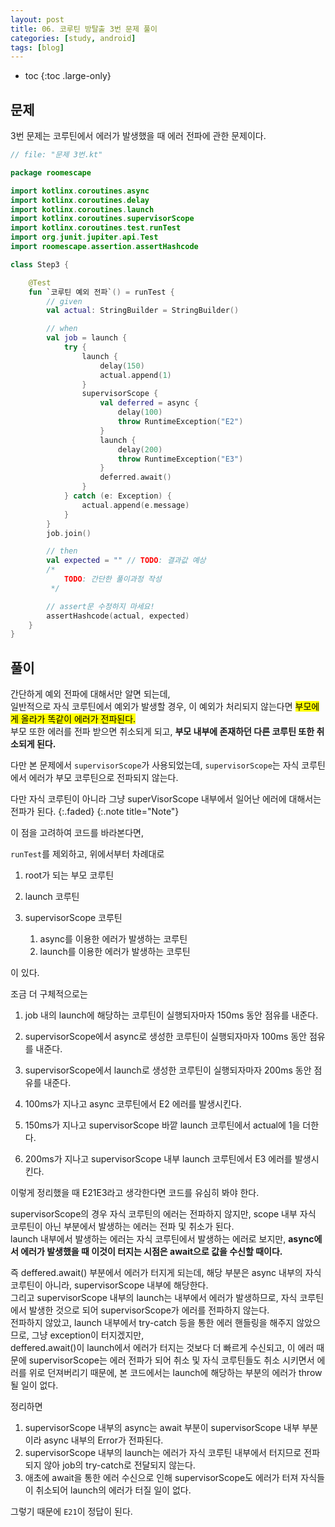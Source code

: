 ```yaml
---
layout: post
title: 06. 코루틴 방탈출 3번 문제 풀이
categories: [study, android]
tags: [blog]
---
```


- toc
{:toc .large-only}

## 문제
3번 문제는 코루틴에서 에러가 발생했을 때 에러 전파에 관한 문제이다.
~~~kotlin
// file: "문제 3번.kt"

package roomescape

import kotlinx.coroutines.async
import kotlinx.coroutines.delay
import kotlinx.coroutines.launch
import kotlinx.coroutines.supervisorScope
import kotlinx.coroutines.test.runTest
import org.junit.jupiter.api.Test
import roomescape.assertion.assertHashcode

class Step3 {

    @Test
    fun `코루틴 예외 전파`() = runTest {
        // given
        val actual: StringBuilder = StringBuilder()

        // when
        val job = launch {
            try {
                launch {
                    delay(150)
                    actual.append(1)
                }
                supervisorScope {
                    val deferred = async {
                        delay(100)
                        throw RuntimeException("E2")
                    }
                    launch {
                        delay(200)
                        throw RuntimeException("E3")
                    }
                    deferred.await()
                }
            } catch (e: Exception) {
                actual.append(e.message)
            }
        }
        job.join()

        // then
        val expected = "" // TODO: 결과값 예상
        /*
            TODO: 간단한 풀이과정 작성
         */

        // assert문 수정하지 마세요!
        assertHashcode(actual, expected)
    }
}
~~~

## 풀이
간단하게 예외 전파에 대해서만 알면 되는데,     
일반적으로 자식 코루틴에서 예외가 발생할 경우, 이 예외가 처리되지 않는다면 <mark>부모에게 올라가 똑같이 에러가 전파된다.</mark>     
부모 또한 에러를 전파 받으면 취소되게 되고, **부모 내부에 존재하던 다른 코루틴 또한 취소되게 된다.**     

다만 본 문제에서 `supervisorScope`가 사용되었는데, `supervisorScope`는 자식 코루틴에서 에러가 부모 코루틴으로 전파되지 않는다.     

다만 자식 코루틴이 아니라 그냥 superVisorScope 내부에서 일어난 에러에 대해서는 전파가 된다.
{:.faded}
{:.note title="Note"}

이 점을 고려하여 코드를 바라본다면,

`runTest`를 제외하고, 위에서부터 차례대로

1. root가 되는 부모 코루틴

2. launch 코루틴

3. supervisorScope 코루틴
    1. async를 이용한 에러가 발생하는 코루틴
    2. launch를 이용한 에러가 발생하는 코루틴

이 있다.

조금 더 구체적으로는

1. job 내의 launch에 해당하는 코루틴이 실행되자마자 150ms 동안 점유를 내준다.

2. supervisorScope에서 async로 생성한 코루틴이 실행되자마자 100ms 동안 점유를 내준다.

3. supervisorScope에서 launch로 생성한 코루틴이 실행되자마자 200ms 동안 점유를 내준다.

4. 100ms가 지나고 async 코루틴에서 E2 에러를 발생시킨다.

5. 150ms가 지나고 supervisorScope 바깥 launch 코루틴에서 actual에 1을 더한다.

6. 200ms가 지나고 supervisorScope 내부 launch 코루틴에서 E3 에러를 발생시킨다.

이렇게 정리했을 때 E21E3라고 생각한다면 코드를 유심히 봐야 한다.

supervisorScope의 경우 자식 코루틴의 에러는 전파하지 않지만, scope 내부 자식 코루틴이 아닌 부분에서 발생하는 에러는 전파 및 취소가 된다.     
launch 내부에서 발생하는 에러는 자식 코루틴에서 발생하는 에러로 보지만, **async에서 에러가 발생했을 때 이것이 터지는 시점은 await으로 값을 수신할 때이다.**

즉 deffered.await() 부분에서 에러가 터지게 되는데, 해당 부분은 async 내부의 자식 코루틴이 아니라, supervisorScope 내부에 해당한다.     
그리고 supervisorScope 내부의 launch는 내부에서 에러가 발생하므로, 자식 코루틴에서 발생한 것으로 되어 supervisorScope가 에러를 전파하지 않는다.     
전파하지 않았고, launch 내부에서 try-catch 등을 통한 에러 핸들링을 해주지 않았으므로, 그냥 exception이 터지겠지만,     
deffered.await()이 launch에서 에러가 터지는 것보다 더 빠르게 수신되고, 이 에러 때문에 supervisorScope는 에러 전파가 되어 취소 및 자식 코루틴들도 취소 시키면서 에러를 위로 던져버리기 때문에,
본 코드에서는 launch에 해당하는 부분의 에러가 throw 될 일이 없다.

정리하면
1. supervisorScope 내부의 async는 await 부분이 supervisorScope 내부 부분이라 async 내부의 Error가 전파된다.
2. supervisorScope 내부의 launch는 에러가 자식 코루틴 내부에서 터지므로 전파되지 않아 job의 try-catch로 전달되지 않는다.
3. 애초에 await을 통한 에러 수신으로 인해 supervisorScope도 에러가 터져 자식들이 취소되어 launch의 에러가 터질 일이 없다.

그렇기 때문에 `E21`이 정답이 된다.